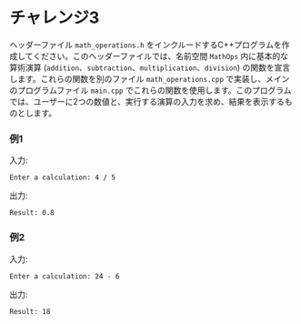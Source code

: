 # チャレンジ3

ヘッダーファイル `math_operations.h` をインクルードするC++プログラムを作成してください。このヘッダーファイルでは、名前空間 `MathOps` 内に基本的な算術演算 (`addition`、`subtraction`、`multiplication`、`division`) の関数を宣言します。これらの関数を別のファイル `math_operations.cpp` で実装し、メインのプログラムファイル `main.cpp` でこれらの関数を使用します。このプログラムでは、ユーザーに2つの数値と、実行する演算の入力を求め、結果を表示するものとします。

### 例1

入力:

```
Enter a calculation: 4 / 5
```

出力:

```
Result: 0.8
```

### 例2

入力:

```
Enter a calculation: 24 - 6
```

出力:

```
Result: 18
```
